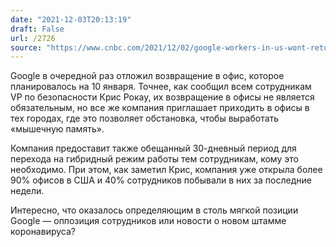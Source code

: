 ```yaml
---
date: "2021-12-03T20:13:19"
draft: False
url: /2726
source: "https://www.cnbc.com/2021/12/02/google-workers-in-us-wont-return-to-office-as-expected-on-jan-10.html"
---
```


Google в очередной раз отложил возвращение в офис, которое планировалось на 10 января. Точнее, как сообщил всем сотрудникам VP по безопасности Крис Рокау, их возвращение в офисы не является обязательным, но все же компания приглашает приходить в офисы в тех городах, где это позволяет обстановка, чтобы выработать «мышечную память».

Компания предоставит также обещанный 30-дневный период для перехода на гибридный режим работы тем сотрудникам, кому это необходимо. При этом, как заметил Крис, компания уже открыла более 90% офисов в США и 40% сотрудников побывали в них за последние недели.

Интересно, что оказалось определяющим в столь мягкой позиции Google — оппозиция сотрудников или новости о новом штамме коронавируса?
